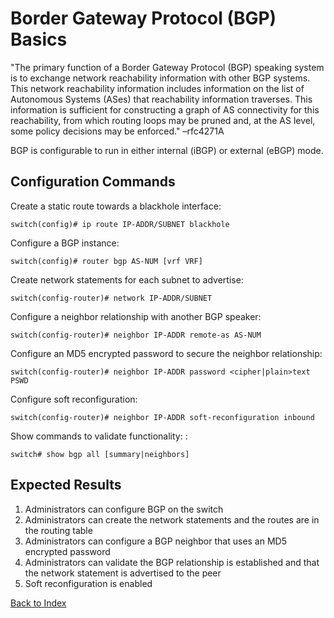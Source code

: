 # Border Gateway Protocol (BGP) Basics

"The primary function of a Border Gateway Protocol (BGP) speaking system is to exchange network reachability information with other BGP systems. This network reachability information includes information on the list of Autonomous Systems (ASes) that reachability information traverses. This information is sufficient for constructing a graph of AS connectivity for this reachability, from which routing loops may be pruned and, at the AS level, some policy decisions may be enforced." –rfc4271A 

BGP is configurable to run in either internal (iBGP) or external (eBGP) mode. 

## Configuration Commands

Create a static route towards a blackhole interface: 

```
switch(config)# ip route IP-ADDR/SUBNET blackhole
```

Configure a BGP instance: 

```
switch(config)# router bgp AS-NUM [vrf VRF]
```

Create network statements for each subnet to advertise: 

```
switch(config-router)# network IP-ADDR/SUBNET
```

Configure a neighbor relationship with another BGP speaker: 

```
switch(config-router)# neighbor IP-ADDR remote-as AS-NUM
```

Configure an MD5 encrypted password to secure the neighbor relationship: 

```
switch(config-router)# neighbor IP-ADDR password <cipher|plain>text PSWD
```

Configure soft reconfiguration: 

```
switch(config-router)# neighbor IP-ADDR soft-reconfiguration inbound
```

Show commands to validate functionality: : 

```
switch# show bgp all [summary|neighbors]
```

## Expected Results
 
1. Administrators can configure BGP on the switch
2. Administrators can create the network statements and the routes are in the routing table
3. Administrators can configure a BGP neighbor that uses an MD5 encrypted password
4. Administrators can validate the BGP relationship is established and that the network statement is advertised to the peer
5. Soft reconfiguration is enabled

[Back to Index](index.md)